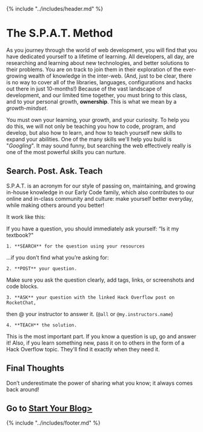 {% include "../includes/header.md" %}

# The S.P.A.T. Method

As you journey through the world of web development, you will find that you have dedicated yourself to a lifetime of learning. All developers, all day, are researching and learning about new technologies, and better solutions to their problems. You are on track to join them in their exploration of the ever-growing wealth of knowledge in the inter-web. (And, just to be clear, there is no way to cover all of the libraries, languages, configurations and hacks out there in just 10-months!) Because of the vast landscape of development, and our limited time together, you must bring to this class, and to your personal growth, **ownership**. This is what we mean by a *growth-mindset*.

You must own your learning, your growth, and your curiosity. To help you do this, we will not only be teaching you how to code, program, and develop, but also how to learn, and how to teach yourself new skills to expand your abilities. One of the many skills we'll help you build is "*Googling*". It may sound funny, but searching the web effectively really is one of the most powerful skills you can nurture. 

## Search. Post. Ask. Teach

S.P.A.T. is an acronym for our style of passing on, maintaining, and growing in-house knowledge in our Early Code family, which also contributes to our online and in-class community and culture: make yourself better everyday, while making others around you better!

It work like this:

If you have a question, you should immediately ask yourself: “Is it my textbook?"

    1. **SEARCH** for the question using your resources

…if you don’t find what you’re asking for:

    2. **POST** your question.

Make sure you ask the question clearly, add tags, links, or screenshots and code blocks.

    3. **ASK** your question with the linked Hack Overflow post on RocketChat,

then @ your instructor to answer it. (`@all` or `@my.instructors.name`)

    4. **TEACH** the solution.

This is the most important part. If you know a question is up, go and answer it! Also, if you learn something new, pass it on to others in the form of a Hack Overflow topic. They'll find it exactly when they need it.

<!-- ### See It -->
<!-- Can be a video on youTube as long as it doesn't go to another code school. Eventually all video content should come from ACA. -->
<!-- <iframe src="https://player.vimeo.com/video/292803037" width="640" height="360" frameborder="0" webkitallowfullscreen mozallowfullscreen allowfullscreen></iframe> -->

## Final Thoughts

Don’t underestimate the power of sharing what you know; it always comes back around!

## Go to [Start Your Blog>](startYourBlogPrep.md)

{% include "../includes/footer.md" %}
